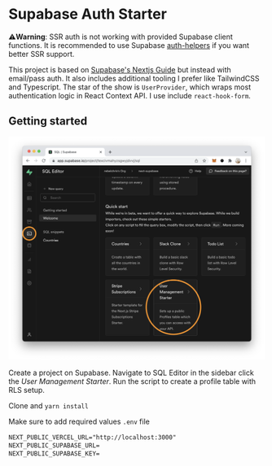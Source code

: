 # Supabase Auth Starter

⚠️**Warning**: SSR auth is not working with provided Supabase client functions. It is recommended to use Supabase [auth-helpers](https://github.com/supabase-community/auth-helpers) if you want better SSR support.

This project is based on [Supabase's Nextjs Guide](https://supabase.com/docs/guides/with-nextjs) but instead with email/pass auth. It also includes additional tooling I prefer like TailwindCSS and Typescript. The star of the show is `UserProvider`, which wraps most authentication logic in React Context API. I use include `react-hook-form`.

## Getting started

![Hello](/public/s2.png)

Create a project on Supabase. Navigate to SQL Editor in the sidebar click the _User Management Starter_. Run the script to create a profile table with RLS setup.

Clone and `yarn install`

Make sure to add required values `.env` file

```
NEXT_PUBLIC_VERCEL_URL="http://localhost:3000"
NEXT_PUBLIC_SUPABASE_URL=
NEXT_PUBLIC_SUPABASE_KEY=
```
